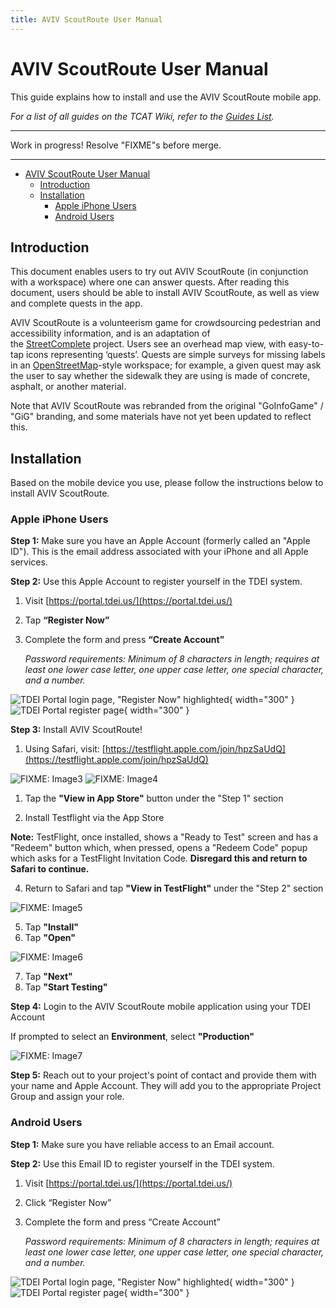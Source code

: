```yaml
---
title: AVIV ScoutRoute User Manual
---
```


<!-- @format -->

# AVIV ScoutRoute User Manual

This guide explains how to install and use the AVIV ScoutRoute mobile app.

_For a list of all guides on the TCAT Wiki, refer to the [Guides List](../../../../../guides-list/index.md)._

---

Work in progress! Resolve "FIXME"s before merge.

---

- [AVIV ScoutRoute User Manual](#aviv-scoutroute-user-manual)
  - [Introduction](#introduction)
  - [Installation](#installation)
    - [Apple iPhone Users](#apple-iphone-users)
    - [Android Users](#android-users)

## Introduction

This document enables users to try out AVIV ScoutRoute (in conjunction with a workspace) where one can answer quests. After reading this document, users should be able to install AVIV ScoutRoute, as well as view and complete quests in the app.

AVIV ScoutRoute is a volunteerism game for crowdsourcing pedestrian and accessibility information, and is an adaptation of the [StreetComplete](https://github.com/westnordost/StreetComplete) project. Users see an overhead map view, with easy-to-tap icons representing ‘quests’. Quests are simple surveys for missing labels in an [OpenStreetMap](https://www.openstreemap.org/)\-style workspace; for example, a given quest may ask the user to say whether the sidewalk they are using is made of concrete, asphalt, or another material.

Note that AVIV ScoutRoute was rebranded from the original "GoInfoGame" / "GiG" branding, and some materials have not yet been updated to reflect this.

## Installation

Based on the mobile device you use, please follow the instructions below to install AVIV ScoutRoute.

### Apple iPhone Users

**Step 1:** Make sure you have an Apple Account (formerly called an "Apple ID"). This is the email address associated with your iPhone and all Apple services.

**Step 2:** Use this Apple Account to register yourself in the TDEI system.

1. Visit [https://portal.tdei.us/](https://portal.tdei.us/)

2. Tap **“Register Now”**

3. Complete the form and press **“Create Account”**

    _Password requirements: Minimum of 8 characters in length; requires at least one lower case letter, one upper case letter, one special character, and a number._

![TDEI Portal login page, "Register Now" highlighted](../../../../../resources/images/tdei-portal/login-highlight-register-now.png){ width="300" } ![TDEI Portal register page](../../../../../resources/images/tdei-portal/register.png){ width="300" }

**Step 3:** Install AVIV ScoutRoute\!

1. Using Safari, visit: [https://testflight.apple.com/join/hpzSaUdQ](https://testflight.apple.com/join/hpzSaUdQ)

![FIXME: Image3]()
![FIXME: Image4]()

1. Tap the **"View in App Store"** button under the "Step 1" section

2. Install Testflight via the App Store

**Note:** TestFlight, once installed, shows a "Ready to Test" screen and has a "Redeem" button which, when pressed, opens a "Redeem Code" popup which asks for a TestFlight Invitation Code. **Disregard this and return to Safari to continue.**

4. Return to Safari and tap **"View in TestFlight"** under the "Step 2" section

![FIXME: Image5]()

5. Tap **"Install"**
6. Tap **"Open"**

![FIXME: Image6]()

7. Tap **"Next"**
8. Tap **"Start Testing"**

**Step 4:** Login to the AVIV ScoutRoute mobile application using your TDEI Account

If prompted to select an **Environment**, select **"Production"**

![FIXME: Image7]()

**Step 5:** Reach out to your project's point of contact and provide them with your name and Apple Account. They will add you to the appropriate Project Group and assign your role.

### Android Users

**Step 1:** Make sure you have reliable access to an Email account.

**Step 2:** Use this Email ID to register yourself in the TDEI system.

1. Visit [https://portal.tdei.us/](https://portal.tdei.us/)

2. Click “Register Now”

3. Complete the form and press “Create Account”

    _Password requirements: Minimum of 8 characters in length; requires at least one lower case letter, one upper case letter, one special character, and a number._

![TDEI Portal login page, "Register Now" highlighted](../../../../../resources/images/tdei-portal/login-highlight-register-now.png){ width="300" } ![TDEI Portal register page](../../../../../resources/images/tdei-portal/register.png){ width="300" }
